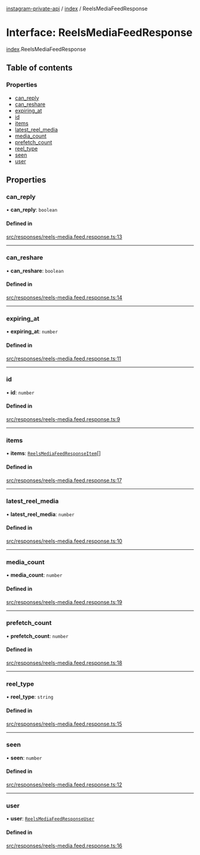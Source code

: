 [instagram-private-api](../../README.md) / [index](../../modules/index.md) / ReelsMediaFeedResponse

# Interface: ReelsMediaFeedResponse

[index](../../modules/index.md).ReelsMediaFeedResponse

## Table of contents

### Properties

- [can\_reply](ReelsMediaFeedResponse.md#can_reply)
- [can\_reshare](ReelsMediaFeedResponse.md#can_reshare)
- [expiring\_at](ReelsMediaFeedResponse.md#expiring_at)
- [id](ReelsMediaFeedResponse.md#id)
- [items](ReelsMediaFeedResponse.md#items)
- [latest\_reel\_media](ReelsMediaFeedResponse.md#latest_reel_media)
- [media\_count](ReelsMediaFeedResponse.md#media_count)
- [prefetch\_count](ReelsMediaFeedResponse.md#prefetch_count)
- [reel\_type](ReelsMediaFeedResponse.md#reel_type)
- [seen](ReelsMediaFeedResponse.md#seen)
- [user](ReelsMediaFeedResponse.md#user)

## Properties

### can\_reply

• **can\_reply**: `boolean`

#### Defined in

[src/responses/reels-media.feed.response.ts:13](https://github.com/Nerixyz/instagram-private-api/blob/0e0721c/src/responses/reels-media.feed.response.ts#L13)

___

### can\_reshare

• **can\_reshare**: `boolean`

#### Defined in

[src/responses/reels-media.feed.response.ts:14](https://github.com/Nerixyz/instagram-private-api/blob/0e0721c/src/responses/reels-media.feed.response.ts#L14)

___

### expiring\_at

• **expiring\_at**: `number`

#### Defined in

[src/responses/reels-media.feed.response.ts:11](https://github.com/Nerixyz/instagram-private-api/blob/0e0721c/src/responses/reels-media.feed.response.ts#L11)

___

### id

• **id**: `number`

#### Defined in

[src/responses/reels-media.feed.response.ts:9](https://github.com/Nerixyz/instagram-private-api/blob/0e0721c/src/responses/reels-media.feed.response.ts#L9)

___

### items

• **items**: [`ReelsMediaFeedResponseItem`](ReelsMediaFeedResponseItem.md)[]

#### Defined in

[src/responses/reels-media.feed.response.ts:17](https://github.com/Nerixyz/instagram-private-api/blob/0e0721c/src/responses/reels-media.feed.response.ts#L17)

___

### latest\_reel\_media

• **latest\_reel\_media**: `number`

#### Defined in

[src/responses/reels-media.feed.response.ts:10](https://github.com/Nerixyz/instagram-private-api/blob/0e0721c/src/responses/reels-media.feed.response.ts#L10)

___

### media\_count

• **media\_count**: `number`

#### Defined in

[src/responses/reels-media.feed.response.ts:19](https://github.com/Nerixyz/instagram-private-api/blob/0e0721c/src/responses/reels-media.feed.response.ts#L19)

___

### prefetch\_count

• **prefetch\_count**: `number`

#### Defined in

[src/responses/reels-media.feed.response.ts:18](https://github.com/Nerixyz/instagram-private-api/blob/0e0721c/src/responses/reels-media.feed.response.ts#L18)

___

### reel\_type

• **reel\_type**: `string`

#### Defined in

[src/responses/reels-media.feed.response.ts:15](https://github.com/Nerixyz/instagram-private-api/blob/0e0721c/src/responses/reels-media.feed.response.ts#L15)

___

### seen

• **seen**: `number`

#### Defined in

[src/responses/reels-media.feed.response.ts:12](https://github.com/Nerixyz/instagram-private-api/blob/0e0721c/src/responses/reels-media.feed.response.ts#L12)

___

### user

• **user**: [`ReelsMediaFeedResponseUser`](ReelsMediaFeedResponseUser.md)

#### Defined in

[src/responses/reels-media.feed.response.ts:16](https://github.com/Nerixyz/instagram-private-api/blob/0e0721c/src/responses/reels-media.feed.response.ts#L16)
